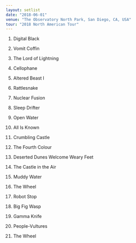 ```yaml
---
layout: setlist
date: "2018-06-01"
venue: "The Observatory North Park, San Diego, CA, USA"
tour: "2018 North American Tour"
---
```



 1. Digital Black

 2. Vomit Coffin

 3. The Lord of Lightning

 4. Cellophane

 5. Altered Beast I

 6. Rattlesnake

 7. Nuclear Fusion

 8. Sleep Drifter

 9. Open Water

10. All Is Known

11. Crumbling Castle

12. The Fourth Colour

13. Deserted Dunes Welcome Weary Feet

14. The Castle in the Air

15. Muddy Water

16. The Wheel

17. Robot Stop

18. Big Fig Wasp

19. Gamma Knife

20. People-Vultures

21. The Wheel


